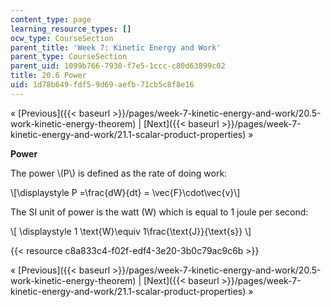 ```yaml
---
content_type: page
learning_resource_types: []
ocw_type: CourseSection
parent_title: 'Week 7: Kinetic Energy and Work'
parent_type: CourseSection
parent_uid: 1099b766-7930-f7e5-1ccc-c80d63899c02
title: 20.6 Power
uid: 1d78b649-fdf5-9d69-aefb-71cb5c8f8e16
---
```


« [Previous]({{< baseurl >}}/pages/week-7-kinetic-energy-and-work/20.5-work-kinetic-energy-theorem) | [Next]({{< baseurl >}}/pages/week-7-kinetic-energy-and-work/21.1-scalar-product-properties) »

**Power**

The power \\(P\\) is defined as the rate of doing work:

\\\[\\displaystyle P =\\frac{dW}{dt} = \\vec{F}\\cdot\\vec{v}\\\]

The SI unit of power is the watt (W) which is equal to 1 joule per second:

\\\[ \\displaystyle 1 \\text{W}\\equiv 1\\frac{\\text{J}}{\\text{s}} \\\]

{{< resource c8a833c4-f02f-edf4-3e20-3b0c79ac9c6b >}}

« [Previous]({{< baseurl >}}/pages/week-7-kinetic-energy-and-work/20.5-work-kinetic-energy-theorem) | [Next]({{< baseurl >}}/pages/week-7-kinetic-energy-and-work/21.1-scalar-product-properties) »